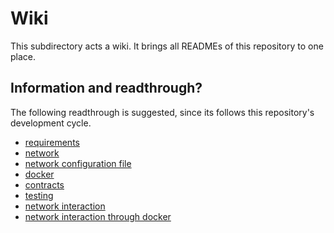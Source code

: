 # Wiki

This subdirectory acts a wiki. It brings all READMEs of this repository to one place.

## Information and readthrough?

The following readthrough is suggested, since its follows this repository's development cycle.

- [requirements](https://github.com/hohmannr/DLT4PI-CBDC/blob/master/README.md)
- [network](https://github.com/hohmannr/DLT4PI-CBDC/blob/master/network/README.md)
- [network configuration file](https://github.com/hohmannr/DLT4PI-CBDC/blob/master/wiki/CONFIG.md)
- [docker](https://github.com/hohmannr/DLT4PI-CBDC/blob/master/network/docker/README.md)
- [contracts](https://github.com/hohmannr/DLT4PI-CBDC/blob/master/contracts/README.md)
- [testing](https://github.com/hohmannr/DLT4PI-CBDC/blob/master/tests/README.md)
- [network interaction](https://github.com/hohmannr/DLT4PI-CBDC/blob/master/network/README.md#how-to-connect-to-the-network)
- [network interaction through docker](https://github.com/hohmannr/DLT4PI-CBDC/blob/master/network/docker/README.md#contract-interaction-through-docker)
